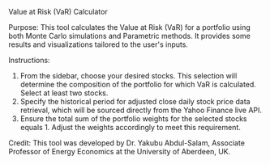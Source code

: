 Value at Risk (VaR) Calculator

Purpose:
This tool calculates the Value at Risk (VaR) for a portfolio using both Monte Carlo simulations and Parametric methods. It provides some results and visualizations tailored to the user's inputs.

Instructions:
1. From the sidebar, choose your desired stocks. This selection will determine the composition of the portfolio for which VaR is calculated. Select at least two stocks.
2. Specify the historical period for adjusted close daily stock price data retrieval, which will be sourced directly from the Yahoo Finance live API.
3. Ensure the total sum of the portfolio weights for the selected stocks equals 1. Adjust the weights accordingly to meet this requirement.

Credit:
This tool was developed by Dr. Yakubu Abdul-Salam, Associate Professor of Energy Economics at the University of Aberdeen, UK.

